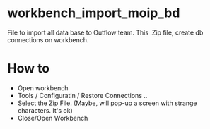 # workbench_import_moip_bd
File to import all data base to Outflow team.
This .Zip file, create db connections on workbench.

# How to
- Open workbench
- Tools / Configuratin / Restore Connections ..
- Select the Zip File. (Maybe, will pop-up a screen with strange characters. It's ok)
- Close/Open Workbench
